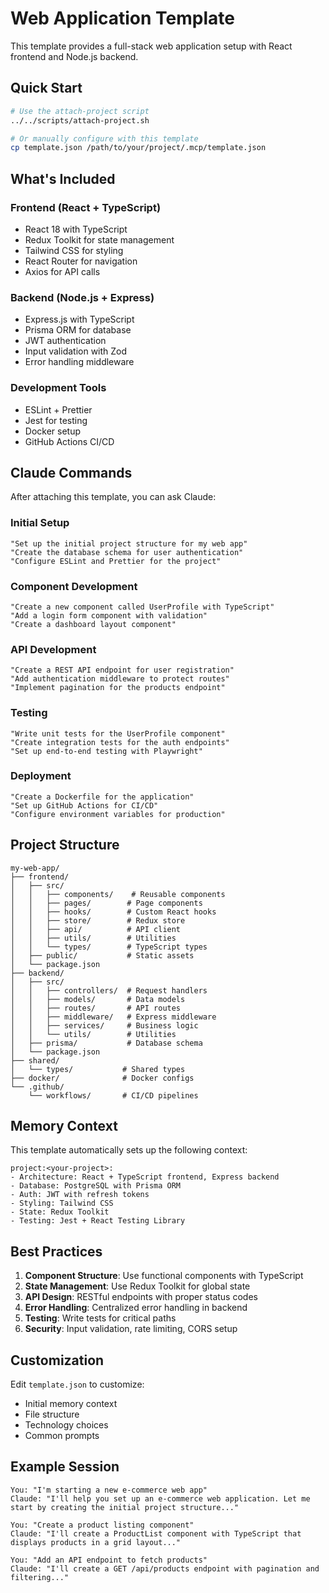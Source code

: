 # Web Application Template

This template provides a full-stack web application setup with React frontend and Node.js backend.

## Quick Start

```bash
# Use the attach-project script
../../scripts/attach-project.sh

# Or manually configure with this template
cp template.json /path/to/your/project/.mcp/template.json
```

## What's Included

### Frontend (React + TypeScript)
- React 18 with TypeScript
- Redux Toolkit for state management
- Tailwind CSS for styling
- React Router for navigation
- Axios for API calls

### Backend (Node.js + Express)
- Express.js with TypeScript
- Prisma ORM for database
- JWT authentication
- Input validation with Zod
- Error handling middleware

### Development Tools
- ESLint + Prettier
- Jest for testing
- Docker setup
- GitHub Actions CI/CD

## Claude Commands

After attaching this template, you can ask Claude:

### Initial Setup
```
"Set up the initial project structure for my web app"
"Create the database schema for user authentication"
"Configure ESLint and Prettier for the project"
```

### Component Development
```
"Create a new component called UserProfile with TypeScript"
"Add a login form component with validation"
"Create a dashboard layout component"
```

### API Development
```
"Create a REST API endpoint for user registration"
"Add authentication middleware to protect routes"
"Implement pagination for the products endpoint"
```

### Testing
```
"Write unit tests for the UserProfile component"
"Create integration tests for the auth endpoints"
"Set up end-to-end testing with Playwright"
```

### Deployment
```
"Create a Dockerfile for the application"
"Set up GitHub Actions for CI/CD"
"Configure environment variables for production"
```

## Project Structure

```
my-web-app/
├── frontend/
│   ├── src/
│   │   ├── components/    # Reusable components
│   │   ├── pages/        # Page components
│   │   ├── hooks/        # Custom React hooks
│   │   ├── store/        # Redux store
│   │   ├── api/          # API client
│   │   ├── utils/        # Utilities
│   │   └── types/        # TypeScript types
│   ├── public/           # Static assets
│   └── package.json
├── backend/
│   ├── src/
│   │   ├── controllers/  # Request handlers
│   │   ├── models/       # Data models
│   │   ├── routes/       # API routes
│   │   ├── middleware/   # Express middleware
│   │   ├── services/     # Business logic
│   │   └── utils/        # Utilities
│   ├── prisma/           # Database schema
│   └── package.json
├── shared/
│   └── types/           # Shared types
├── docker/              # Docker configs
└── .github/
    └── workflows/       # CI/CD pipelines
```

## Memory Context

This template automatically sets up the following context:

```
project:<your-project>:
- Architecture: React + TypeScript frontend, Express backend
- Database: PostgreSQL with Prisma ORM
- Auth: JWT with refresh tokens
- Styling: Tailwind CSS
- State: Redux Toolkit
- Testing: Jest + React Testing Library
```

## Best Practices

1. **Component Structure**: Use functional components with TypeScript
2. **State Management**: Use Redux Toolkit for global state
3. **API Design**: RESTful endpoints with proper status codes
4. **Error Handling**: Centralized error handling in backend
5. **Testing**: Write tests for critical paths
6. **Security**: Input validation, rate limiting, CORS setup

## Customization

Edit `template.json` to customize:
- Initial memory context
- File structure
- Technology choices
- Common prompts

## Example Session

```
You: "I'm starting a new e-commerce web app"
Claude: "I'll help you set up an e-commerce web application. Let me start by creating the initial project structure..."

You: "Create a product listing component"
Claude: "I'll create a ProductList component with TypeScript that displays products in a grid layout..."

You: "Add an API endpoint to fetch products"
Claude: "I'll create a GET /api/products endpoint with pagination and filtering..."
```